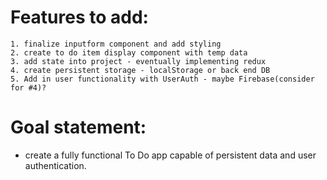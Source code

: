 # Features to add:
    1. finalize inputform component and add styling
    2. create to do item display component with temp data
    3. add state into project - eventually implementing redux
    4. create persistent storage - localStorage or back end DB
    5. Add in user functionality with UserAuth - maybe Firebase(consider for #4)?


# Goal statement:
 - create a fully functional To Do app capable of persistent data and user authentication.
